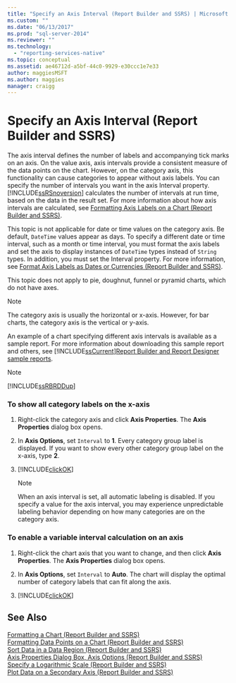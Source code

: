 ```yaml
---
title: "Specify an Axis Interval (Report Builder and SSRS) | Microsoft Docs"
ms.custom: ""
ms.date: "06/13/2017"
ms.prod: "sql-server-2014"
ms.reviewer: ""
ms.technology: 
  - "reporting-services-native"
ms.topic: conceptual
ms.assetid: ae46712d-a5bf-44c0-9929-e30ccc1e7e33
author: maggiesMSFT
ms.author: maggies
manager: craigg
---
```

# Specify an Axis Interval (Report Builder and SSRS)
  The axis interval defines the number of labels and accompanying tick marks on an axis. On the value axis, axis intervals provide a consistent measure of the data points on the chart. However, on the category axis, this functionality can cause categories to appear without axis labels. You can specify the number of intervals you want in the axis Interval property. [!INCLUDE[ssRSnoversion](../../includes/ssrsnoversion-md.md)] calculates the number of intervals at run time, based on the data in the result set. For more information about how axis intervals are calculated, see [Formatting Axis Labels on a Chart &#40;Report Builder and SSRS&#41;](formatting-axis-labels-on-a-chart-report-builder-and-ssrs.md).  
  
 This topic is not applicable for date or time values on the category axis. Be default, `DateTime` values appear as days. To specify a different date or time interval, such as a month or time interval, you must format the axis labels and set the axis to display instances of `DateTime` types instead of `String` types. In addition, you must set the Interval property. For more information, see [Format Axis Labels as Dates or Currencies &#40;Report Builder and SSRS&#41;](format-axis-labels-as-dates-or-currencies-report-builder-and-ssrs.md).  
  
 This topic does not apply to pie, doughnut, funnel or pyramid charts, which do not have axes.  
  
> [!NOTE]  
>  The category axis is usually the horizontal or x-axis. However, for bar charts, the category axis is the vertical or y-axis.  
  
 An example of a chart specifying different axis intervals is available as a sample report. For more information about downloading this sample report and others, see [!INCLUDE[ssCurrent](../../includes/sscurrent-md.md)][Report Builder and Report Designer sample reports](http://go.microsoft.com/fwlink/?LinkId=198283).  
  
> [!NOTE]  
>  [!INCLUDE[ssRBRDDup](../../includes/ssrbrddup-md.md)]  
  
### To show all category labels on the x-axis  
  
1.  Right-click the category axis and click **Axis Properties**. The **Axis Properties** dialog box opens.  
  
2.  In **Axis Options**, set `Interval` to **1**. Every category group label is displayed. If you want to show every other category group label on the x-axis, type **2**.  
  
3.  [!INCLUDE[clickOK](../../includes/clickok-md.md)]  
  
    > [!NOTE]  
    >  When an axis interval is set, all automatic labeling is disabled. If you specify a value for the axis interval, you may experience unpredictable labeling behavior depending on how many categories are on the category axis.  
  
### To enable a variable interval calculation on an axis  
  
1.  Right-click the chart axis that you want to change, and then click **Axis Properties**. The **Axis Properties** dialog box opens.  
  
2.  In **Axis Options**, set `Interval` to **Auto**. The chart will display the optimal number of category labels that can fit along the axis.  
  
3.  [!INCLUDE[clickOK](../../includes/clickok-md.md)]  
  
## See Also  
 [Formatting a Chart &#40;Report Builder and SSRS&#41;](formatting-a-chart-report-builder-and-ssrs.md)   
 [Formatting Data Points on a Chart &#40;Report Builder and SSRS&#41;](formatting-data-points-on-a-chart-report-builder-and-ssrs.md)   
 [Sort Data in a Data Region &#40;Report Builder and SSRS&#41;](sort-data-in-a-data-region-report-builder-and-ssrs.md)   
 [Axis Properties Dialog Box, Axis Options &#40;Report Builder and SSRS&#41;](../axis-properties-dialog-box-axis-options-report-builder-and-ssrs.md)   
 [Specify a Logarithmic Scale &#40;Report Builder and SSRS&#41;](specify-a-logarithmic-scale-report-builder-and-ssrs.md)   
 [Plot Data on a Secondary Axis &#40;Report Builder and SSRS&#41;](plot-data-on-a-secondary-axis-report-builder-and-ssrs.md)  
  
  
